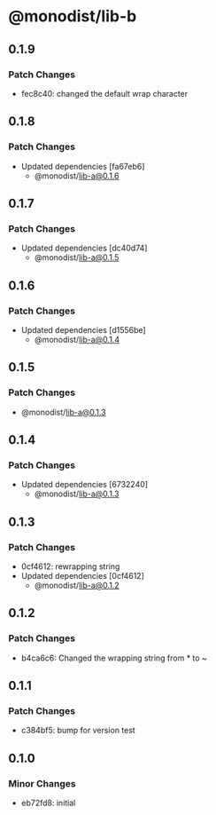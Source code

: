 # @monodist/lib-b

## 0.1.9

### Patch Changes

- fec8c40: changed the default wrap character

## 0.1.8

### Patch Changes

- Updated dependencies [fa67eb6]
  - @monodist/lib-a@0.1.6

## 0.1.7

### Patch Changes

- Updated dependencies [dc40d74]
  - @monodist/lib-a@0.1.5

## 0.1.6

### Patch Changes

- Updated dependencies [d1556be]
  - @monodist/lib-a@0.1.4

## 0.1.5

### Patch Changes

- @monodist/lib-a@0.1.3

## 0.1.4

### Patch Changes

- Updated dependencies [6732240]
  - @monodist/lib-a@0.1.3

## 0.1.3

### Patch Changes

- 0cf4612: rewrapping string
- Updated dependencies [0cf4612]
  - @monodist/lib-a@0.1.2

## 0.1.2

### Patch Changes

- b4ca6c6: Changed the wrapping string from \* to ~

## 0.1.1

### Patch Changes

- c384bf5: bump for version test

## 0.1.0

### Minor Changes

- eb72fd8: initial
